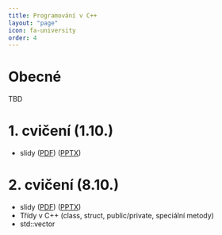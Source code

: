 ```yaml
---
title: Programování v C++
layout: "page"
icon: fa-university
order: 4
---
```

**Obecné**
==================
TBD

**1. cvičení (1.10.)**
=====================
- slidy ([PDF](data/cpp/cv1/cpp_cv1.pdf)) ([PPTX](data/cpp/cv1/cpp_cv1.pptx))


**2. cvičení (8.10.)**
=====================
- slidy ([PDF](data/cpp/cv2/cpp_cv2.pdf)) ([PPTX](data/cpp/cv2/cpp_cv2.pptx))
- Třídy v C++ (class, struct, public/private, speciální metody)
- std::vector<T>

